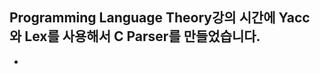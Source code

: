 <h2>Programming Language Theory강의 시간에 Yacc 와 Lex를 사용해서 C Parser를 만들었습니다.</h2>
<ul>
  <li></li>
</ul>
